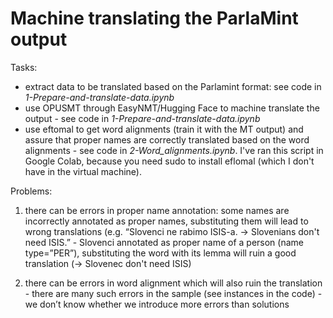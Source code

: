 # Machine translating the ParlaMint output

Tasks:
- extract data to be translated based on the Parlamint format: see code in *1-Prepare-and-translate-data.ipynb*
- use OPUSMT through EasyNMT/Hugging Face to machine translate the output - see code in *1-Prepare-and-translate-data.ipynb*
- use eftomal to get word alignments (train it with the MT output) and assure that proper names are correctly translated based on the word alignments - see code in *2-Word_alignments.ipynb*. I've ran this script in Google Colab, because you need sudo to install eflomal (which I don't have in the virtual machine).

Problems:
1) there can be errors in proper name annotation: some names are incorrectly annotated as proper names, substituting them will lead to wrong translations (e.g. “Slovenci ne rabimo ISIS-a. -> Slovenians don't need ISIS.” - Slovenci annotated as proper name of a person (name type=”PER”), substituting the word with its lemma will ruin a good translation (-> Slovenec don't need ISIS)

2) there can be errors in word alignment which will also ruin the translation - there are many such errors in the sample (see instances in the code) - we don’t know whether we introduce more errors than solutions
